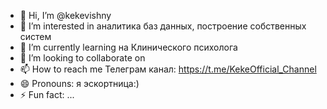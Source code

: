 - 👋 Hi, I’m @kekevishny
- 👀 I’m interested in аналитика баз данных, построение собственных систем
- 🌱 I’m currently learning на Клинического психолога 
- 💞️ I’m looking to collaborate on 
- 📫 How to reach me Телеграм канал: https://t.me/KekeOfficial_Channel
- 😄 Pronouns: я эскортница:)
- ⚡ Fun fact: ...

<!---
kekevishny/kekevishny is a ✨ special ✨ repository because its `README.md` (this file) appears on your GitHub profile.
You can click the Preview link to take a look at your changes.
--->
